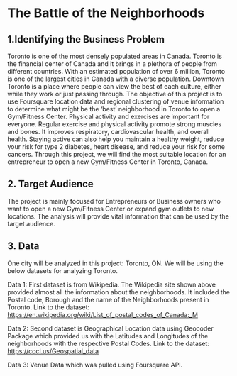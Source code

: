 # The Battle of the Neighborhoods
## 1.Identifying the Business Problem 
Toronto is one of the most densely populated areas in Canada. Toronto is the financial center of Canada and it brings in a plethora of people from different countries. With an estimated population of over 6 million, Toronto is one of the largest cities in Canada with a diverse population. Downtown Toronto is a place where people can view the best of each culture, either while they work or just passing through. The objective of this project is to use Foursquare location data and regional clustering of venue information to determine what might be the ‘best’ neighborhood in Toronto to open a Gym/Fitness Center.  Physical activity and exercises are important for everyone.  Regular exercise and physical activity promote strong muscles and bones. It improves respiratory, cardiovascular health, and overall health. Staying active can also help you maintain a healthy weight, reduce your risk for type 2 diabetes, heart disease, and reduce your risk for some cancers. Through this project, we will find the most suitable location for an entrepreneur to open a new Gym/Fitness Center in Toronto, Canada.

## 2. Target Audience
The project is mainly focused for Entrepreneurs or Business owners who want to open a new Gym/Fitness Center or expand gym outlets to new locations. The analysis will provide vital information that can be used by the target audience.

## 3. Data 
One city will be analyzed in this project: Toronto, ON. We will be using the below datasets for analyzing Toronto.

Data 1: First dataset is from Wikipedia. The Wikipedia site shown above provided almost all the information about the neighborhoods. It included the Postal code, Borough and the name of the Neighborhoods present in Toronto.
Link to the dataset: https://en.wikipedia.org/wiki/List_of_postal_codes_of_Canada:_M

Data 2: Second dataset is Geographical Location data using Geocoder Package which provided us with the Latitudes and Longitudes of the neighborhoods with the respective Postal Codes. Link to the dataset: https://cocl.us/Geospatial_data
                                                                      
Data 3: Venue Data which was pulled using Foursquare API.
